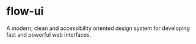 # flow-ui
A modern, clean and accessibility oriented design system for developing fast and powerful web interfaces.
